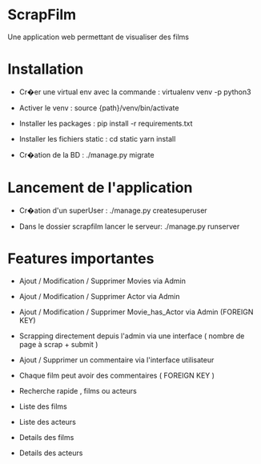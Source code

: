# ScrapFilm

Une application web permettant de visualiser des films

Installation
======

- Cr�er une virtual env avec la commande : 
	virtualenv venv -p python3
	
- Activer le venv :
	source {path}/venv/bin/activate

- Installer les packages :
	pip install -r requirements.txt

- Installer les fichiers static :
	cd static
	yarn install

- Cr�ation de la BD :
	./manage.py migrate
	
Lancement de l'application
======

- Cr�ation d'un superUser :
	./manage.py createsuperuser
	
- Dans le dossier scrapfilm lancer le serveur:
	./manage.py runserver

Features importantes
======

- Ajout / Modification / Supprimer Movies via Admin
- Ajout / Modification / Supprimer Actor via Admin
- Ajout / Modification / Supprimer Movie_has_Actor via Admin (FOREIGN KEY)

- Scrapping directement depuis l'admin via une interface ( nombre de page à scrap + submit )

- Ajout / Supprimer un commentaire via l'interface utilisateur
- Chaque film peut avoir des commentaires ( FOREIGN KEY )

- Recherche rapide , films ou acteurs

- Liste des films
- Liste des acteurs

- Details des films
- Details des acteurs